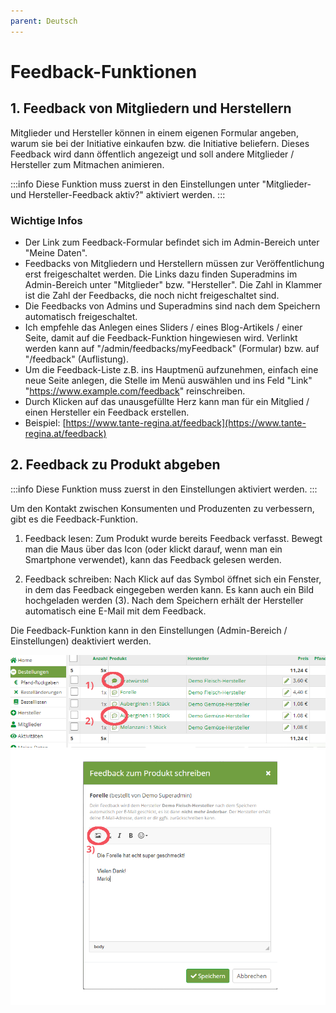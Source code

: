 ```yaml
---
parent: Deutsch
---
```


# Feedback-Funktionen

## 1. Feedback von Mitgliedern und Herstellern

Mitglieder und Hersteller können in einem eigenen Formular angeben, warum sie bei der Initiative einkaufen bzw. die Initiative beliefern. Dieses Feedback wird dann öffentlich angezeigt und soll andere Mitglieder / Hersteller zum Mitmachen animieren.

:::info
Diese Funktion muss zuerst in den Einstellungen unter "Mitglieder- und Hersteller-Feedback aktiv?" aktiviert werden.
:::


### Wichtige Infos
* Der Link zum Feedback-Formular befindet sich im Admin-Bereich unter "Meine Daten".
* Feedbacks von Mitgliedern und Herstellern müssen zur Veröffentlichung erst freigeschaltet werden. Die Links dazu finden Superadmins im Admin-Bereich unter "Mitglieder" bzw. "Hersteller". Die Zahl in Klammer ist die Zahl der Feedbacks, die noch nicht freigeschaltet sind.
* Die Feedbacks von Admins und Superadmins sind nach dem Speichern automatisch freigeschaltet.
* Ich empfehle das Anlegen eines Sliders / eines Blog-Artikels / einer Seite, damit auf die Feedback-Funktion hingewiesen wird. Verlinkt werden kann auf "/admin/feedbacks/myFeedback" (Formular) bzw. auf "/feedback" (Auflistung).
* Um die Feedback-Liste z.B. ins Hauptmenü aufzunehmen, einfach eine neue Seite anlegen, die Stelle im Menü auswählen und ins Feld "Link" "https://www.example.com/feedback" reinschreiben.
* Durch Klicken auf das unausgefüllte Herz kann man für ein Mitglied / einen Hersteller ein Feedback erstellen.
* Beispiel: [https://www.tante-regina.at/feedback](https://www.tante-regina.at/feedback)


## 2. Feedback zu Produkt abgeben

:::info
Diese Funktion muss zuerst in den Einstellungen aktiviert werden.
:::

Um den Kontakt zwischen Konsumenten und Produzenten zu verbessern, gibt es die Feedback-Funktion.

1. Feedback lesen: Zum Produkt wurde bereits Feedback verfasst. Bewegt man die Maus über das Icon (oder klickt darauf, wenn man ein Smartphone verwendet), kann das Feedback gelesen werden.

2. Feedback schreiben: Nach Klick auf das Symbol öffnet sich ein Fenster, in dem das Feedback eingegeben werden kann. Es kann auch ein Bild hochgeladen werden (3). Nach dem Speichern erhält der Hersteller automatisch eine E-Mail mit dem Feedback.

Die Feedback-Funktion kann in den Einstellungen (Admin-Bereich / Einstellungen) deaktiviert werden.

![](/assets/img/de/bestellungen/produkt-feedback.png)
